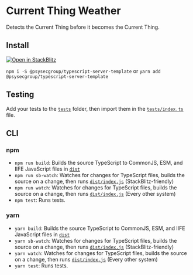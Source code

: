# Current Thing Weather

Detects the Current Thing before it becomes the Current Thing.

## Install

[![Open in StackBlitz](https://developer.stackblitz.com/img/open_in_stackblitz.svg)](https://stackblitz.com/github/PsySecGroup/current-thing-weather)

`npm i -S @psysecgroup/typescript-server-template` or `yarn add @psysecgroup/typescript-server-template`

## Testing

Add your tests to the [`tests`](tests) folder, then import them in the [`tests/index.ts`](tests/index.ts) file.

## CLI

### npm

- `npm run build`: Builds the source TypeScript to CommonJS, ESM, and IIFE JavaScript files in [`dist`](dist)
- `npm run sb-watch`: Watches for changes for TypeScript files, builds the source on a change, then runs [`dist/index.js`](dist/index.js) (StackBlitz-friendly)
- `npm run watch`: Watches for changes for TypeScript files, builds the source on a change, then runs [`dist/index.js`](dist/index.js) (Every other system)
- `npm test`: Runs tests.

### yarn

- `yarn build`: Builds the source TypeScript to CommonJS, ESM, and IIFE JavaScript files in [`dist`](dist)
- `yarn sb-watch`: Watches for changes for TypeScript files, builds the source on a change, then runs [`dist/index.js`](dist/index.js) (StackBlitz-friendly)
- `yarn watch`: Watches for changes for TypeScript files, builds the source on a change, then runs [`dist/index.js`](dist/index.js) (Every other system)
- `yarn test`: Runs tests.
